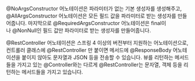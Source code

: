 @NoArgsConstructor 어노테이션은 파라미터가 없는 기본 생성자를 생성해주고, 
@AllArgsConstructor 어노테이션은 모든 필드 값을 파라미터로 받는 생성자를 만들어줍니다. 
마지막으로 @RequiredArgsConstructor 어노테이션은 final이나 @NonNull인 필드 값만 파라미터로 받는 생성자를 만들어줍니다.

 @RestController 어노테이션은 스프링 4 이상의 버전부터 지원하는 어노테이션으로, 컨트롤러 클래스에 @RestController 만 붙이면 메서드에 @ResponseBody 어노테이션을 붙이지 않아도 문자열과 JSON 등을 전송할 수 있습니다. 뷰를 리턴하는 메서드들을 가지고 있는 @Controller와는 다르게 @RestController는 문자열, 객체 등을 리턴하는 메서드들을 가지고 있습니다.
